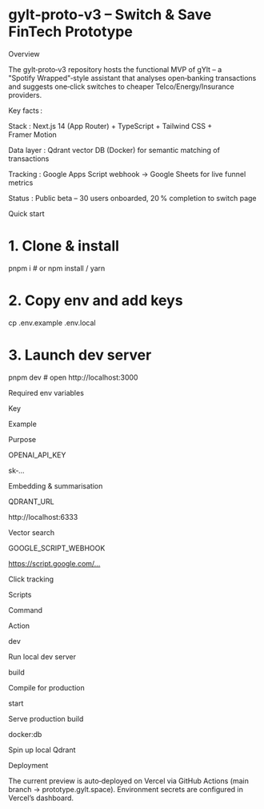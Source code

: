 # gylt‑proto‑v3 – Switch & Save FinTech Prototype

Overview

The gylt‑proto‑v3 repository hosts the functional MVP of gYlt – a "Spotify Wrapped"‑style assistant that analyses open‑banking transactions and suggests one‑click switches to cheaper Telco/Energy/Insurance providers.

Key facts :

Stack : Next.js 14 (App Router) + TypeScript + Tailwind CSS + Framer Motion

Data layer : Qdrant vector DB (Docker) for semantic matching of transactions

Tracking : Google Apps Script webhook → Google Sheets for live funnel metrics

Status : Public beta – 30 users onboarded, 20 % completion to switch page

Quick start

# 1. Clone & install
pnpm i           # or npm install / yarn

# 2. Copy env and add keys
cp .env.example .env.local

# 3. Launch dev server
pnpm dev         # open http://localhost:3000

Required env variables

Key

Example

Purpose

OPENAI_API_KEY

sk‑…

Embedding & summarisation

QDRANT_URL

http://localhost:6333

Vector search

GOOGLE_SCRIPT_WEBHOOK

https://script.google.com/…

Click tracking

Scripts

Command

Action

dev

Run local dev server

build

Compile for production

start

Serve production build

docker:db

Spin up local Qdrant

Deployment

The current preview is auto‑deployed on Vercel via GitHub Actions (main branch → prototype.gylt.space). Environment secrets are configured in Vercel’s dashboard.

